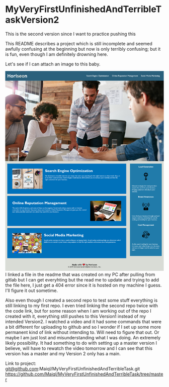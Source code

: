 # MyVeryFirstUnfinishedAndTerribleTaskVersion2

This is the second version since I want to practice pushing this

This README describes a project which is still incomplete and seemed awfully confusing at the beginning but now is only terribly confusing; but it is fun, even though I am definitely drowning here.

Let's see if I can attach an image to this baby.

![An image showing what the website looks like](/Screenshot%202022-04-28%20at%2022-42-52%20A%20Concise%20Descriptive%20Title.png)
I linked a file in the readme that was created on my PC after pulling from gitlab but I can get everyhting but the read me to update and trying to add the file here, I just get a 404 error since it is hosted on my machine I guess. I'll figure it out sometime.

Also even though I created a second repo to test some stuff everything is still linking to my first repo. I even tried linking the second repo twice with the code link, but for some reason when I am working out of the repo I created with it, everything still pushes to this Version1 instead of my intended Version2. I watched a video and it had some commands that were a bit different for uploading to github and so I wonder if I set up some more permanent kind of link without intending to. Will need to figure that out. Or maybe I am just lost and misunderstanding what I was doing. An extremely likely possibility. It had something to do with setting up a master version I believe, will have to rewatch the video tomorrow and I can see that this version has a master and my Version 2 only has a main.

Link to project:
git@github.com:Maiql/MyVeryFirstUnfinishedAndTerribleTask.git
https://github.com/Maiql/MyVeryFirstUnfinishedAndTerribleTask/tree/master
